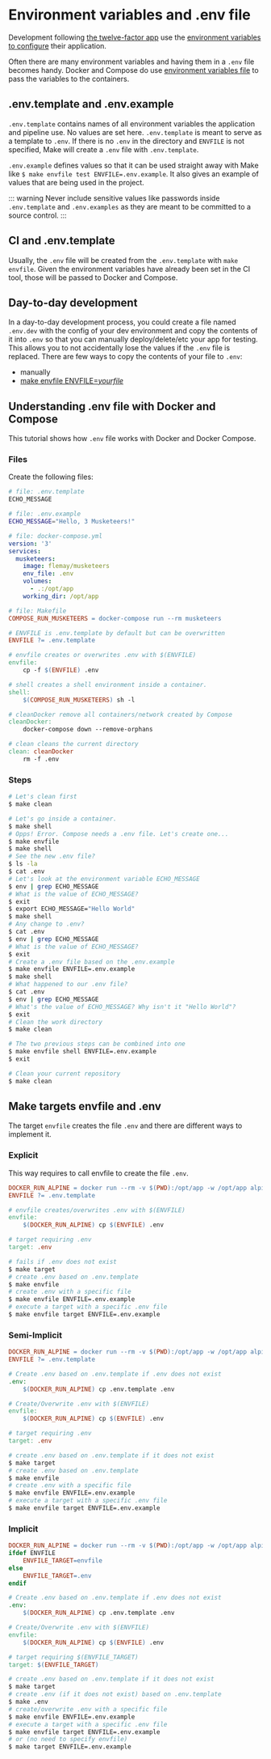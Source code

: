 # Environment variables and .env file

Development following [the twelve-factor app][link12factor] use the [environment variables to configure][link12factorConfig] their application.

Often there are many environment variables and having them in a `.env` file becomes handy. Docker and Compose do use [environment variables file][linkDockerEnvfile] to pass the variables to the containers.

## .env.template and .env.example

`.env.template` contains names of all environment variables the application and pipeline use. No values are set here. `.env.template` is meant to serve as a template to `.env`. If there is no `.env` in the directory and `ENVFILE` is not specified, Make will create a `.env` file with `.env.template`.

`.env.example` defines values so that it can be used straight away with Make like `$ make envfile test ENVFILE=.env.example`. It also gives an example of values that are being used in the project.

::: warning
Never include sensitive values like passwords inside `.env.template` and `.env.examples` as they are meant to be committed to a source control.
:::

## CI and .env.template

Usually, the `.env` file will be created from the `.env.template` with `make envfile`. Given the environment variables have already been set in the CI tool, those will be passed to Docker and Compose.

## Day-to-day development

In a day-to-day development process, you could create a file named `.env.dev` with the config of your dev environment and copy the contents of it into `.env` so that you can manually deploy/delete/etc your app for testing. This allows you to not accidentally lose the values if the `.env` file is replaced.
There are few ways to copy the contents of your file to `.env`:

- manually
- [make envfile ENVFILE=_yourfile_][linkMakeTargetsEnvfileAndDotEnv]

## Understanding .env file with Docker and Compose

This tutorial shows how `.env` file works with Docker and Docker Compose.

### Files

Create the following files:

```bash
# file: .env.template
ECHO_MESSAGE
```

```bash
# file: .env.example
ECHO_MESSAGE="Hello, 3 Musketeers!"
```

```yaml
# file: docker-compose.yml
version: '3'
services:
  musketeers:
    image: flemay/musketeers
    env_file: .env
    volumes:
      - .:/opt/app
    working_dir: /opt/app
```

```makefile
# file: Makefile
COMPOSE_RUN_MUSKETEERS = docker-compose run --rm musketeers

# ENVFILE is .env.template by default but can be overwritten
ENVFILE ?= .env.template

# envfile creates or overwrites .env with $(ENVFILE)
envfile:
	cp -f $(ENVFILE) .env

# shell creates a shell environment inside a container.
shell:
	$(COMPOSE_RUN_MUSKETEERS) sh -l

# cleanDocker remove all containers/network created by Compose
cleanDocker:
	docker-compose down --remove-orphans

# clean cleans the current directory
clean: cleanDocker
	rm -f .env
```

### Steps

```bash
# Let's clean first
$ make clean

# Let's go inside a container.
$ make shell
# Opps! Error. Compose needs a .env file. Let's create one...
$ make envfile
$ make shell
# See the new .env file?
$ ls -la
$ cat .env
# Let's look at the environment variable ECHO_MESSAGE
$ env | grep ECHO_MESSAGE
# What is the value of ECHO_MESSAGE?
$ exit
$ export ECHO_MESSAGE="Hello World"
$ make shell
# Any change to .env?
$ cat .env
$ env | grep ECHO_MESSAGE
# What is the value of ECHO_MESSAGE?
$ exit
# Create a .env file based on the .env.example
$ make envfile ENVFILE=.env.example
$ make shell
# What happened to our .env file?
$ cat .env
$ env | grep ECHO_MESSAGE
# What's the value of ECHO_MESSAGE? Why isn't it "Hello World"?
$ exit
# Clean the work directory
$ make clean

# The two previous steps can be combined into one
$ make envfile shell ENVFILE=.env.example
$ exit

# Clean your current repository
$ make clean
```

## Make targets envfile and .env

The target `envfile` creates the file `.env` and there are different ways to implement it.

### Explicit

This way requires to call envfile to create the file `.env`.

```makefile
DOCKER_RUN_ALPINE = docker run --rm -v $(PWD):/opt/app -w /opt/app alpine
ENVFILE ?= .env.template

# envfile creates/overwrites .env with $(ENVFILE)
envfile:
	$(DOCKER_RUN_ALPINE) cp $(ENVFILE) .env

# target requiring .env
target: .env
```

```bash
# fails if .env does not exist
$ make target
# create .env based on .env.template
$ make envfile
# create .env with a specific file
$ make envfile ENVFILE=.env.example
# execute a target with a specific .env file
$ make envfile target ENVFILE=.env.example
```

### Semi-Implicit

```makefile
DOCKER_RUN_ALPINE = docker run --rm -v $(PWD):/opt/app -w /opt/app alpine
ENVFILE ?= .env.template

# Create .env based on .env.template if .env does not exist
.env:
	$(DOCKER_RUN_ALPINE) cp .env.template .env

# Create/Overwrite .env with $(ENVFILE)
envfile:
	$(DOCKER_RUN_ALPINE) cp $(ENVFILE) .env

# target requiring .env
target: .env
```

```bash
# create .env based on .env.template if it does not exist
$ make target
# create .env based on .env.template
$ make envfile
# create .env with a specific file
$ make envfile ENVFILE=.env.example
# execute a target with a specific .env file
$ make envfile target ENVFILE=.env.example
```

### Implicit

```makefile
DOCKER_RUN_ALPINE = docker run --rm -v $(PWD):/opt/app -w /opt/app alpine
ifdef ENVFILE
	ENVFILE_TARGET=envfile
else
	ENVFILE_TARGET=.env
endif

# Create .env based on .env.template if .env does not exist
.env:
	$(DOCKER_RUN_ALPINE) cp .env.template .env

# Create/Overwrite .env with $(ENVFILE)
envfile:
	$(DOCKER_RUN_ALPINE) cp $(ENVFILE) .env

# target requiring $(ENVFILE_TARGET)
target: $(ENVFILE_TARGET)
```

```bash
# create .env based on .env.template if it does not exist
$ make target
# create .env (if it does not exist) based on .env.template
$ make .env
# create/overwrite .env with a specific file
$ make envfile ENVFILE=.env.example
# execute a target with a specific .env file
$ make envfile target ENVFILE=.env.example
# or (no need to specify envfile)
$ make target ENVFILE=.env.example
```


[linkMakeTargetsEnvfileAndDotEnv]: #make-targets-envfile-and-env

[link12factor]: https://12factor.net
[link12factorConfig]: https://12factor.net/config
[linkDockerEnvfile]: https://docs.docker.com/compose/env-file/
